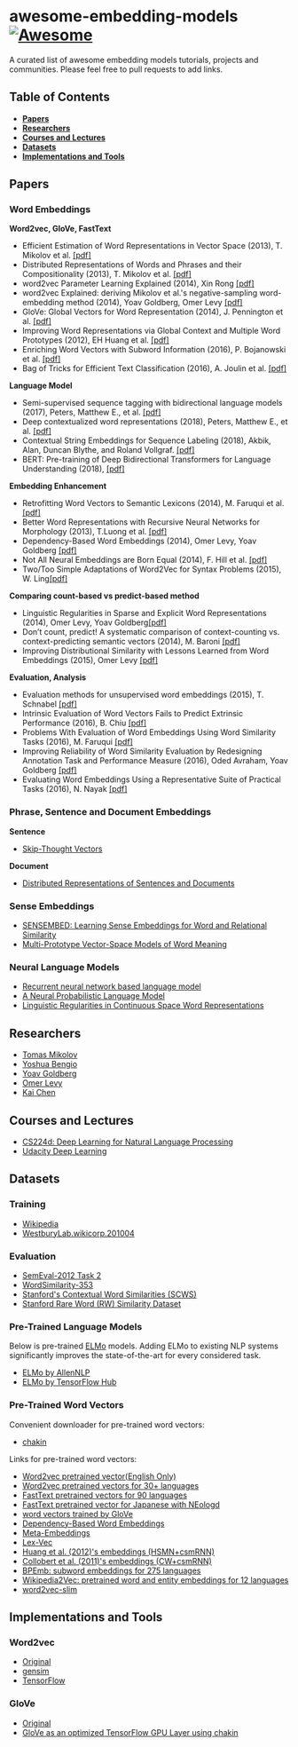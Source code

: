 # awesome-embedding-models[![Awesome](https://cdn.rawgit.com/sindresorhus/awesome/d7305f38d29fed78fa85652e3a63e154dd8e8829/media/badge.svg)](https://github.com/sindresorhus/awesome)
A curated list of awesome embedding models tutorials, projects and communities.
Please feel free to pull requests to add links.

## Table of Contents


* **[Papers](#papers)**
* **[Researchers](#researchers)**
* **[Courses and Lectures](#courses-and-lectures)**
* **[Datasets](#datasets)**
* **[Implementations and Tools](#implementations-and-tools)**
<!--* **[Articles](#articles)**-->

## Papers
### Word Embeddings

**Word2vec, GloVe, FastText**

* Efficient Estimation of Word Representations in Vector Space (2013), T. Mikolov et al. [[pdf]](https://arxiv.org/pdf/1301.3781.pdf)
* Distributed Representations of Words and Phrases and their Compositionality (2013), T. Mikolov et al. [[pdf]](https://arxiv.org/pdf/1310.4546.pdf)
* word2vec Parameter Learning Explained (2014), Xin Rong [[pdf]](https://arxiv.org/pdf/1411.2738.pdf)
* word2vec Explained: deriving Mikolov et al.'s negative-sampling word-embedding method (2014), Yoav Goldberg, Omer Levy [[pdf]](https://arxiv.org/pdf/1402.3722.pdf)
* GloVe: Global Vectors for Word Representation (2014), J. Pennington et al. [[pdf]](http://nlp.stanford.edu/pubs/glove.pdf)
* Improving Word Representations via Global Context and Multiple Word Prototypes (2012), EH Huang et al. [[pdf]](http://www.aclweb.org/anthology/P12-1092)
* Enriching Word Vectors with Subword Information (2016), P. Bojanowski et al. [[pdf]](https://arxiv.org/pdf/1607.04606v1.pdf)
* Bag of Tricks for Efficient Text Classification (2016), A. Joulin et al. [[pdf]](https://arxiv.org/pdf/1607.01759.pdf)

**Language Model**

* Semi-supervised sequence tagging with bidirectional language models (2017), Peters, Matthew E., et al. [[pdf]](https://arxiv.org/abs/1705.00108) 
* Deep contextualized word representations (2018), Peters, Matthew E., et al. [[pdf]](https://arxiv.org/abs/1802.05365)
* Contextual String Embeddings for Sequence Labeling (2018), Akbik, Alan, Duncan Blythe, and Roland Vollgraf. [[pdf]](http://alanakbik.github.io/papers/coling2018.pdf)
* BERT: Pre-training of Deep Bidirectional Transformers for Language Understanding (2018), [[pdf]](https://arxiv.org/abs/1810.04805)



**Embedding Enhancement**

* Retrofitting Word Vectors to Semantic Lexicons (2014), M. Faruqui et al. [[pdf]](https://arxiv.org/pdf/1411.4166.pdf)
* Better Word Representations with Recursive Neural Networks for Morphology (2013), T.Luong et al. [[pdf]](http://www.aclweb.org/website/old_anthology/W/W13/W13-35.pdf#page=116)
* Dependency-Based Word Embeddings (2014), Omer Levy, Yoav Goldberg [[pdf]](https://levyomer.files.wordpress.com/2014/04/dependency-based-word-embeddings-acl-2014.pdf)
* Not All Neural Embeddings are Born Equal (2014), F. Hill et al. [[pdf]](https://arxiv.org/pdf/1410.0718.pdf)
* Two/Too Simple Adaptations of Word2Vec for Syntax Problems (2015), W. Ling[[pdf]](http://www.cs.cmu.edu/~lingwang/papers/naacl2015.pdf)


**Comparing count-based vs predict-based method**

* Linguistic Regularities in Sparse and Explicit Word Representations (2014), Omer Levy, Yoav Goldberg[[pdf]](https://www.cs.bgu.ac.il/~yoavg/publications/conll2014analogies.pdf)
* Don’t count, predict! A systematic comparison of context-counting vs. context-predicting semantic vectors (2014), M. Baroni [[pdf]](http://www.aclweb.org/anthology/P14-1023)
* Improving Distributional Similarity with Lessons Learned from Word Embeddings (2015), Omer Levy [[pdf]](http://www.aclweb.org/anthology/Q15-1016)


**Evaluation, Analysis**

* Evaluation methods for unsupervised word embeddings (2015), T. Schnabel [[pdf]](http://www.aclweb.org/anthology/D15-1036)
* Intrinsic Evaluation of Word Vectors Fails to Predict Extrinsic Performance (2016), B. Chiu [[pdf]](https://www.aclweb.org/anthology/W/W16/W16-2501.pdf)
* Problems With Evaluation of Word Embeddings Using Word Similarity Tasks (2016), M. Faruqui [[pdf]](https://arxiv.org/pdf/1605.02276.pdf)
* Improving Reliability of Word Similarity Evaluation by Redesigning Annotation Task and Performance Measure (2016), Oded Avraham, Yoav Goldberg [[pdf]](https://arxiv.org/pdf/1611.03641.pdf)
* Evaluating Word Embeddings Using a Representative Suite of Practical Tasks (2016), N. Nayak [[pdf]](https://cs.stanford.edu/~angeli/papers/2016-acl-veceval.pdf)

### Phrase, Sentence and Document Embeddings

**Sentence**

* [Skip-Thought Vectors](https://arxiv.org/abs/1506.06726)

**Document**

* [Distributed Representations of Sentences and Documents](https://arxiv.org/abs/1405.4053)

### Sense Embeddings

* [SENSEMBED: Learning Sense Embeddings for Word and Relational Similarity](http://wwwusers.di.uniroma1.it/~navigli/pubs/ACL_2015_Iacobaccietal.pdf)
* [Multi-Prototype Vector-Space Models of Word Meaning](http://www.cs.utexas.edu/~ml/papers/reisinger.naacl-2010.pdf)

### Neural Language Models

* [Recurrent neural network based language model](http://www.fit.vutbr.cz/research/groups/speech/publi/2010/mikolov_interspeech2010_IS100722.pdf)
* [A Neural Probabilistic Language Model](http://www.jmlr.org/papers/volume3/bengio03a/bengio03a.pdf)
* [Linguistic Regularities in Continuous Space Word Representations](http://www.aclweb.org/anthology/N13-1090)

## Researchers

* [Tomas Mikolov](https://scholar.google.co.jp/citations?user=oBu8kMMAAAAJ&hl=en)
* [Yoshua Bengio](https://scholar.google.co.jp/citations?user=kukA0LcAAAAJ&hl=en)
* [Yoav Goldberg](https://scholar.google.co.jp/citations?user=0rskDKgAAAAJ&hl=en)
* [Omer Levy](https://scholar.google.co.jp/citations?user=PZVd2h8AAAAJ&hl=en)
* [Kai Chen](https://scholar.google.co.jp/citations?user=TKvd_Z4AAAAJ&hl=en)

## Courses and Lectures

* [CS224d: Deep Learning for Natural Language Processing](http://cs224d.stanford.edu/index.html)
* [Udacity Deep Learning](https://www.udacity.com/course/deep-learning--ud730)

## Datasets
### Training

* [Wikipedia](https://dumps.wikimedia.org/enwiki/)
* [WestburyLab.wikicorp.201004](http://www.socher.org/index.php/Main/ImprovingWordRepresentationsViaGlobalContextAndMultipleWordPrototypes)

### Evaluation

* [SemEval-2012 Task 2](https://www.cs.york.ac.uk/semeval-2012/task2.html)
* [WordSimilarity-353](http://www.cs.technion.ac.il/~gabr/resources/data/wordsim353/)
* [Stanford's Contextual Word Similarities (SCWS)](http://www.socher.org/index.php/Main/ImprovingWordRepresentationsViaGlobalContextAndMultipleWordPrototypes)
* [Stanford Rare Word (RW) Similarity Dataset](http://stanford.edu/~lmthang/morphoNLM/)

### Pre-Trained Language Models

Below is pre-trained [ELMo](https://arxiv.org/abs/1802.05365) models. Adding ELMo to existing NLP systems significantly improves the state-of-the-art for every considered task.

* [ELMo by AllenNLP](https://allennlp.org/elmo)
* [ELMo by TensorFlow Hub](https://alpha.tfhub.dev/google/elmo/2)

### Pre-Trained Word Vectors
Convenient downloader for pre-trained word vectors:
* [chakin](https://github.com/chakki-works/chakin)


Links for pre-trained word vectors:
* [Word2vec pretrained vector(English Only)](https://code.google.com/archive/p/word2vec/)
* [Word2vec pretrained vectors for 30+ languages](https://github.com/Kyubyong/wordvectors)
* [FastText pretrained vectors for 90 languages](https://github.com/facebookresearch/fastText/blob/master/pretrained-vectors.md)
* [FastText pretrained vector for Japanese with NEologd](https://drive.google.com/open?id=0ByFQ96A4DgSPUm9wVWRLdm5qbmc)
* [word vectors trained by GloVe](http://nlp.stanford.edu/projects/glove/)
* [Dependency-Based Word Embeddings](https://levyomer.wordpress.com/2014/04/25/dependency-based-word-embeddings/)
* [Meta-Embeddings](http://cistern.cis.lmu.de/meta-emb/)
* [Lex-Vec](https://github.com/alexandres/lexvec)
* [Huang et al. (2012)'s embeddings (HSMN+csmRNN)](http://stanford.edu/~lmthang/morphoNLM/)
* [Collobert et al. (2011)'s embeddings (CW+csmRNN)](http://stanford.edu/~lmthang/morphoNLM/)
* [BPEmb: subword embeddings for 275 languages](https://github.com/bheinzerling/bpemb)
* [Wikipedia2Vec: pretrained word and entity embeddings for 12 languages](https://wikipedia2vec.github.io/wikipedia2vec/pretrained/)
* [word2vec-slim](https://github.com/eyaler/word2vec-slim)

<!--
## Articles
-->

## Implementations and Tools
### Word2vec

* [Original](https://code.google.com/archive/p/word2vec/)
* [gensim](https://radimrehurek.com/gensim/models/word2vec.html)
* [TensorFlow](https://www.tensorflow.org/versions/r0.12/tutorials/word2vec/index.html)

### GloVe

* [Original](https://github.com/stanfordnlp/GloVe)
* [GloVe as an optimized TensorFlow GPU Layer using chakin](https://github.com/guillaume-chevalier/GloVe-as-a-TensorFlow-Embedding-Layer)

